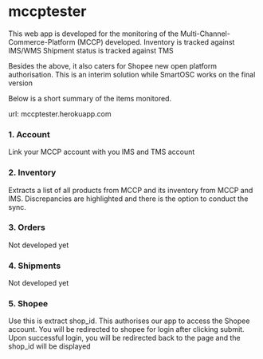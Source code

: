 # mccptester

This web app is developed for the monitoring of the Multi-Channel-Commerce-Platform (MCCP) developed. 
Inventory is tracked against IMS/WMS
Shipment status is tracked against TMS

Besides the above, it also caters for Shopee new open platform authorisation. This is an interim solution while SmartOSC works on the final version

Below is a short summary of the items monitored.

url: mccptester.herokuapp.com

### 1. Account
Link your MCCP account with you IMS and TMS account

### 2. Inventory
Extracts a list of all products from MCCP and its inventory from MCCP and IMS. Discrepancies are highlighted and there is the option to conduct the sync.

### 3. Orders
Not developed yet

### 4. Shipments
Not developed yet

### 5. Shopee
Use this is extract shop_id. This authorises our app to access the Shopee account. You will be redirected to shopee for login after clicking submit. Upon successful login, you will be redirected back to the page and the shop_id will be displayed
